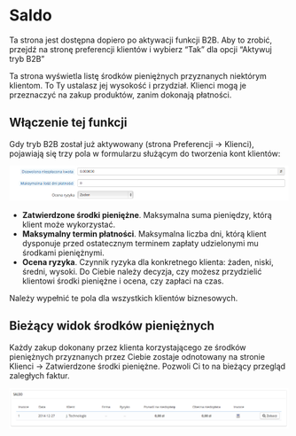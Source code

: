 # Saldo

Ta strona jest dostępna dopiero po aktywacji funkcji B2B. Aby to zrobić, przejdź na stronę preferencji klientów i wybierz “Tak” dla opcji “Aktywuj tryb B2B”

Ta strona wyświetla listę środków pieniężnych przyznanych niektórym klientom. To Ty ustalasz jej wysokość i przydział. Klienci mogą je przeznaczyć na zakup produktów, zanim dokonają płatności.

## Włączenie tej funkcji <a href="#saldo-wlaczenietejfunkcji" id="saldo-wlaczenietejfunkcji"></a>

Gdy tryb B2B został już aktywowany (strona Preferencji -> Klienci), pojawiają się trzy pola w formularzu służącym do tworzenia kont klientów:

![](../../../.gitbook/assets/30245482.png)

* **Zatwierdzone środki pieniężne**. Maksymalna suma pieniędzy, którą klient może wykorzystać.
* **Maksymalny termin płatności**. Maksymalna liczba dni, którą klient dysponuje przed ostatecznym terminem zapłaty udzielonymi mu środkami pieniężnymi.
* **Ocena ryzyka**. Czynnik ryzyka dla konkretnego klienta: żaden, niski, średni, wysoki. Do Ciebie należy decyzja, czy możesz przydzielić klientowi środki pieniężne i ocena, czy zapłaci na czas.

Należy wypełnić te pola dla wszystkich klientów biznesowych.

## Bieżący widok środków pieniężnych <a href="#saldo-biezacywidoksrodkowpienieznych" id="saldo-biezacywidoksrodkowpienieznych"></a>

Każdy zakup dokonany przez klienta korzystającego ze środków pieniężnych przyznanych przez Ciebie zostaje odnotowany na stronie Klienci -> Zatwierdzone środki pieniężne. Pozwoli Ci to na bieżący przegląd zaległych faktur.

![](../../../.gitbook/assets/30245483.png)
